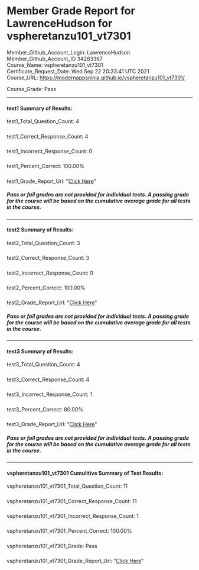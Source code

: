 # Member Grade Report for LawrenceHudson for vspheretanzu101_vt7301  
   
Member_Github_Account_Login: LawrenceHudson  
Member_Github_Account_ID 34283367  
Course_Name: vspheretanzu101_vt7301  
Certificate_Request_Date: Wed Sep 22 20:33:41 UTC 2021  
Course_URL: https://modernappsninja.github.io/vspheretanzu101_vt7301/  
   
Course_Grade: Pass
   
---  
#### test1 Summary of Results:  
test1_Total_Question_Count: 4
#####  
test1_Correct_Response_Count: 4
#####  
test1_Incorrect_Response_Count: 0
#####  
test1_Percent_Correct: 100.00%
#####  
test1_Grade_Report_Url: "[Click Here](https://github.com/modernappsninjas/LawrenceHudson/blob/main/static/userdata/courses/vspheretanzu101_vt7301/grade_report.pr1306.test1.md)"
##### Pass or fail grades are not provided for individual tests. A passing grade for the course will be based on the cumulative average grade for all tests in the course.  
#####  
---  
#### test2 Summary of Results:  
test2_Total_Question_Count: 3
#####  
test2_Correct_Response_Count: 3
#####  
test2_Incorrect_Response_Count: 0
#####  
test2_Percent_Correct: 100.00%
#####  
test2_Grade_Report_Url: "[Click Here](https://github.com/modernappsninjas/LawrenceHudson/blob/main/static/userdata/courses/vspheretanzu101_vt7301/grade_report.pr1310.test2.md)"
##### Pass or fail grades are not provided for individual tests. A passing grade for the course will be based on the cumulative average grade for all tests in the course.  
#####  
---  
#### test3 Summary of Results:  
test3_Total_Question_Count: 4
#####  
test3_Correct_Response_Count: 4
#####  
test3_Incorrect_Response_Count: 1
#####  
test3_Percent_Correct: 80.00%
#####  
test3_Grade_Report_Url: "[Click Here](https://github.com/modernappsninjas/LawrenceHudson/blob/main/static/userdata/courses/vspheretanzu101_vt7301/grade_report.pr1311.test3.md)"
##### Pass or fail grades are not provided for individual tests. A passing grade for the course will be based on the cumulative average grade for all tests in the course.  
#####  
---  
#### vspheretanzu101_vt7301 Cumulitive Summary of Test Results:  
vspheretanzu101_vt7301_Total_Question_Count: 11  
#####  
vspheretanzu101_vt7301_Correct_Response_Count: 11  
#####  
vspheretanzu101_vt7301_Incorrect_Response_Count: 1 
#####  
vspheretanzu101_vt7301_Percent_Correct: 100.00%  
#####  
vspheretanzu101_vt7301_Grade: Pass  
#####  
vspheretanzu101_vt7301_Grade_Report_Url: "[Click Here](https://github.com/modernappsninjas/LawrenceHudson/blob/main/static/userdata/courses/vspheretanzu101_vt7301/grade_report.pr1312.vspheretanzu101_vt7301.md)"
#####  

